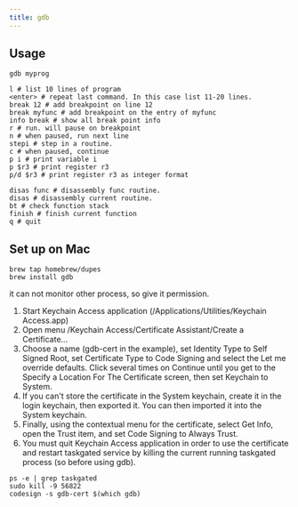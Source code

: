 ```yaml
---
title: gdb
---
```


Usage
-----

```
gdb myprog
```

```
l # list 10 lines of program
<enter> # repeat last command. In this case list 11-20 lines.
break 12 # add breakpoint on line 12
break myfunc # add breakpoint on the entry of myfunc
info break # show all break point info
r # run. will pause on breakpoint
n # when paused, run next line
stepi # step in a routine.
c # when paused, continue
p i # print variable i
p $r3 # print register r3
p/d $r3 # print register r3 as integer format

disas func # disassembly func routine.
disas # disassembly current routine.
bt # check function stack
finish # finish current function
q # quit
```


Set up on Mac
-------------

```
brew tap homebrew/dupes
brew install gdb
```

it can not monitor other process, so give it permission.

1. Start Keychain Access application (/Applications/Utilities/Keychain Access.app)
2. Open menu /Keychain Access/Certificate Assistant/Create a Certificate...
3. Choose a name (gdb-cert in the example), set Identity Type to Self Signed Root, set Certificate Type to Code Signing and select the Let me override defaults. Click several times on Continue until you get to the Specify a Location For The Certificate screen, then set Keychain to System.
4. If you can't store the certificate in the System keychain, create it in the login keychain, then exported it. You can then imported it into the System keychain.
5. Finally, using the contextual menu for the certificate, select Get Info, open the Trust item, and set Code Signing to Always Trust.
6. You must quit Keychain Access application in order to use the certificate and restart taskgated service by killing the current running taskgated process (so before using gdb).

```
ps -e | grep taskgated
sudo kill -9 56822
codesign -s gdb-cert $(which gdb)
```
